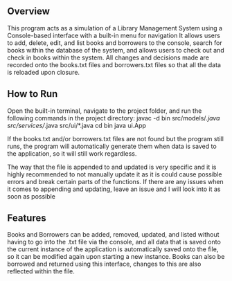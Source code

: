## Overview

This program acts as a simulation of a Library Management System using a Console-based interface with a built-in menu for navigation
It allows users to add, delete, edit, and list books and borrowers to the console, search for books within the database of the system, and
allows users to check out and check in books within the system. All changes and decisions made are recorded onto the books.txt files and
borrowers.txt files so that all the data is reloaded upon closure.

## How to Run

Open the built-in terminal, navigate to the project folder, and run the following commands in the project directory:
javac -d bin src/models/*.java src/services/*.java src/ui/*.java
cd bin
java ui.App

If the books.txt and/or borrowers.txt files are not found but the program still runs, the program will automatically generate them when 
data is saved to the application, so it will still work regardless.

The way that the file is appended to and updated is very specific and it is highly recommended to not manually update it as it is could
cause possible errors and break certain parts of the functions. If there are any issues when it comes to appending and updating, leave an
issue and I will look into it as soon as possible

## Features

Books and Borrowers can be added, removed, updated, and listed without having to go into the .txt file via the console, and all data that
is saved onto the current instance of the application is automatically saved onto the file, so it can be modified again upon starting a new
instance. Books can also be borrowed and returned using this interface, changes to this are also reflected within the file.
